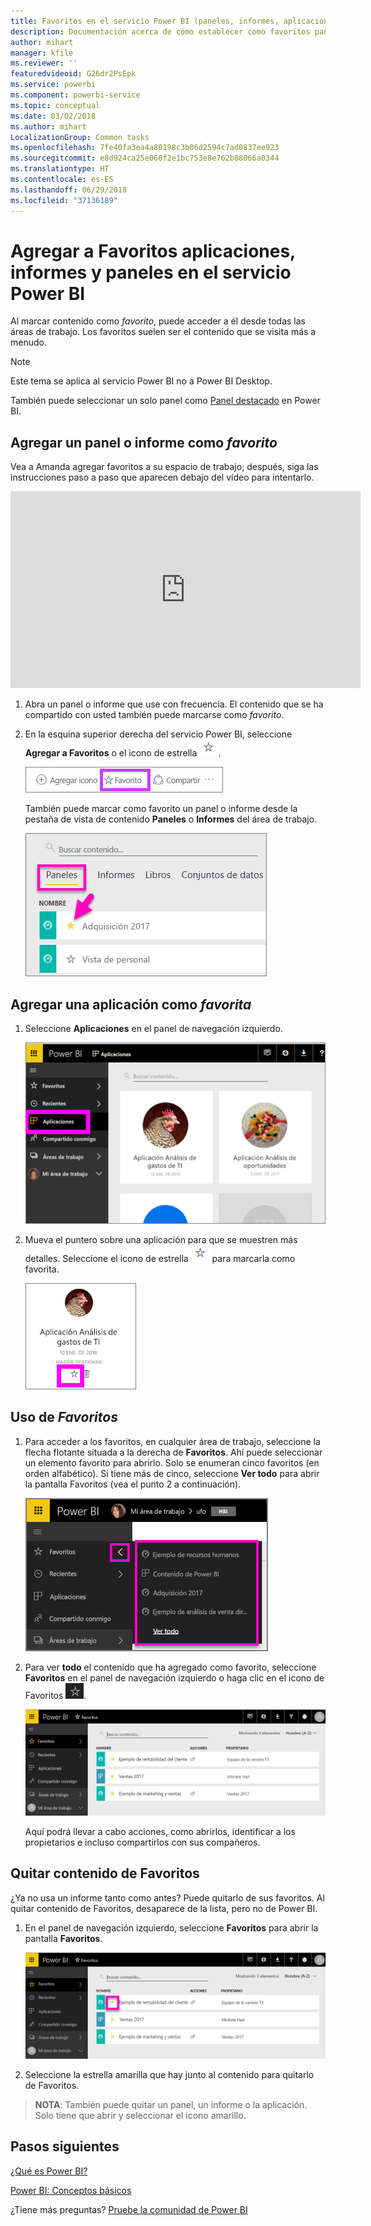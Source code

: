 ```yaml
---
title: Favoritos en el servicio Power BI (paneles, informes, aplicaciones)
description: Documentación acerca de cómo establecer como favoritos paneles, informes y aplicaciones en el servicio Power BI
author: mihart
manager: kfile
ms.reviewer: ''
featuredvideoid: G26dr2PsEpk
ms.service: powerbi
ms.component: powerbi-service
ms.topic: conceptual
ms.date: 03/02/2018
ms.author: mihart
LocalizationGroup: Common tasks
ms.openlocfilehash: 7fe40fa3ea4a80198c3b06d2594c7ad0837ee923
ms.sourcegitcommit: e8d924ca25e060f2e1bc753e8e762b88066a0344
ms.translationtype: HT
ms.contentlocale: es-ES
ms.lasthandoff: 06/29/2018
ms.locfileid: "37136189"
---
```

# <a name="favorite-dashboards-reports-and-apps-in-power-bi-service"></a>Agregar a Favoritos aplicaciones, informes y paneles en el servicio Power BI
Al marcar contenido como *favorito*, puede acceder a él desde todas las áreas de trabajo.  Los favoritos suelen ser el contenido que se visita más a menudo.

> [!NOTE]
> Este tema se aplica al servicio Power BI no a Power BI Desktop.
> 
> 

También puede seleccionar un solo panel como [Panel destacado](service-dashboard-featured.md) en Power BI.

## <a name="add-a-dashboard-or-report-as-a-favorite"></a>Agregar un panel o informe como *favorito*
Vea a Amanda agregar favoritos a su espacio de trabajo; después, siga las instrucciones paso a paso que aparecen debajo del vídeo para intentarlo.

<iframe width="560" height="315" src="https://www.youtube.com/embed/G26dr2PsEpk" frameborder="0" allowfullscreen></iframe>


1. Abra un panel o informe que use con frecuencia. El contenido que se ha compartido con usted también puede marcarse como *favorito*.
2. En la esquina superior derecha del servicio Power BI, seleccione **Agregar a Favoritos** o el icono de estrella ![icono de estrella](media/service-dashboard-favorite/power-bi-favorite-icon.png).
   
   ![Icono de favorito](media/service-dashboard-favorite/powerbi-dashboard-favorite.png)
   
   También puede marcar como favorito un panel o informe desde la pestaña de vista de contenido **Paneles** o **Informes** del área de trabajo.
   
   ![Pestaña Paneles con estrella amarilla](media/service-dashboard-favorite/power-bi-dashboard-favorite.png)

## <a name="add-an-app-as-a-favorite"></a>Agregar una aplicación como *favorita*

1. Seleccione **Aplicaciones** en el panel de navegación izquierdo.

   ![panel](media/service-dashboard-favorite/power-bi-favorite-apps.png)

2. Mueva el puntero sobre una aplicación para que se muestren más detalles.  Seleccione el icono de estrella ![icono de estrella](media/service-dashboard-favorite/power-bi-favorite-icon.png)  para marcarla como favorita.
   
   ![Puntero sobre una aplicación](media/service-dashboard-favorite/power-bi-favorite-app.png)

## <a name="working-with-favorites"></a>Uso de *Favoritos*
1. Para acceder a los favoritos, en cualquier área de trabajo, seleccione la flecha flotante situada a la derecha de **Favoritos**.  Ahí puede seleccionar un elemento favorito para abrirlo. Solo se enumeran cinco favoritos (en orden alfabético). Si tiene más de cinco, seleccione **Ver todo** para abrir la pantalla Favoritos (vea el punto 2 a continuación). 
   
   ![Ventana flotante de favoritos](media/service-dashboard-favorite/power-bi-favorite-flyout-new.png)
2. Para ver **todo** el contenido que ha agregado como favorito, seleccione **Favoritos** en el panel de navegación izquierdo o haga clic en el icono de Favoritos ![icono de estrella](media/service-dashboard-favorite/power-bi-favorites-icon.png).  
   
    ![Ventana Agregar a Favoritos](media/service-dashboard-favorite/power-bi-favorites-screen.png)
   
   Aquí podrá llevar a cabo acciones, como abrirlos, identificar a los propietarios e incluso compartirlos con sus compañeros.

## <a name="unfavorite-content"></a>Quitar contenido de Favoritos
¿Ya no usa un informe tanto como antes?  Puede quitarlo de sus favoritos. Al quitar contenido de Favoritos, desaparece de la lista, pero no de Power BI.

1. En el panel de navegación izquierdo, seleccione **Favoritos** para abrir la pantalla **Favoritos**.
   
   ![Pantalla Favoritos](media/service-dashboard-favorite/power-bi-unfavorites-screen.png)
2. Seleccione la estrella amarilla que hay junto al contenido para quitarlo de Favoritos.

> **NOTA**: También puede quitar un panel, un informe o la aplicación. Solo tiene que abrir y seleccionar el icono amarillo.   
> 
> 

## <a name="next-steps"></a>Pasos siguientes
[¿Qué es Power BI?](power-bi-overview.md)

[Power BI: Conceptos básicos](service-basic-concepts.md)

¿Tiene más preguntas? [Pruebe la comunidad de Power BI](http://community.powerbi.com/)

